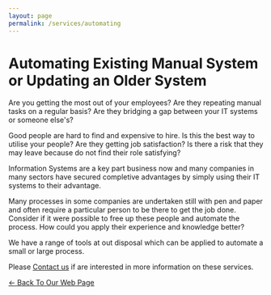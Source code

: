 ```yaml
---
layout: page
permalink: /services/automating
---
```


# Automating Existing Manual System or Updating an Older System

Are you getting the most out of your employees? Are they repeating manual tasks on a regular basis? Are they bridging a gap between your IT systems or someone else's?

Good people are hard to find and expensive to hire. Is this the best way to utilise your people? Are they getting job satisfaction? Is there a risk that they may leave because do not find their role satisfying?

Information Systems are a key part business now and many companies in many sectors have secured completive advantages by simply using their IT systems to their advantage.

Many processes in some companies are undertaken still with pen and paper and often require a particular person to be there to get the job done. Consider if it were possible to free up these people and automate the process. How could you apply their experience and knowledge better?

We have a range of tools at out disposal which can be applied to automate a small or large process.

Please [Contact us](../contact/) if are interested in more information on these services.


[<- Back To Our Web Page](../.)
